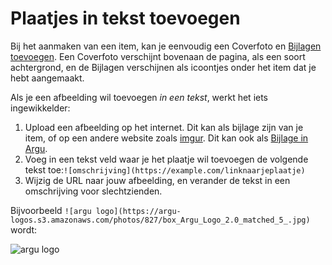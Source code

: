 # Plaatjes in tekst toevoegen

Bij het aanmaken van een item, kan je eenvoudig een Coverfoto en [Bijlagen toevoegen](https://argu.co/argu/t/10793). Een Coverfoto verschijnt bovenaan de pagina, als een soort achtergrond, en de Bijlagen verschijnen als icoontjes onder het item dat je hebt aangemaakt.

Als je een afbeelding wil toevoegen _in een tekst_, werkt het iets ingewikkelder:

1. Upload een afbeelding op het internet. Dit kan als bijlage zijn van je item, of op een andere website zoals [imgur](https://imgur.com/upload). Dit kan ook als [Bijlage in Argu](https://argu.co/argu/t/10793).
2. Voeg in een tekst veld waar je het plaatje wil toevoegen de volgende tekst toe:`![omschrijving](https://example.com/linknaarjeplaatje)`
3. Wijzig de URL naar jouw afbeelding, en verander de tekst in een omschrijving voor slechtzienden.

Bijvoorbeeld `![argu logo](https://argu-logos.s3.amazonaws.com/photos/827/box_Argu_Logo_2.0_matched_5_.jpg)` wordt:

![argu logo](https://argu-logos.s3.amazonaws.com/photos/827/box_Argu_Logo_2.0_matched_5_.jpg)
